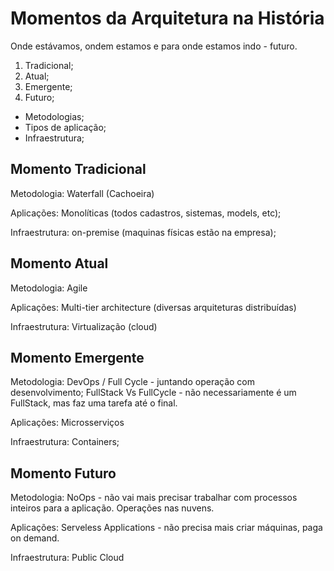 # Momentos da Arquitetura na História

Onde estávamos, ondem estamos e para onde estamos indo - futuro.

1. Tradicional;
2. Atual;
3. Emergente;
4. Futuro;

* Metodologias;
* Tipos de aplicação;
* Infraestrutura;

## Momento Tradicional

Metodologia: Waterfall (Cachoeira)

Aplicações: Monolíticas (todos cadastros, sistemas, models, etc);

Infraestrutura: on-premise (maquinas físicas estão na empresa);

## Momento Atual

Metodologia: Agile

Aplicações: Multi-tier architecture (diversas arquiteturas distribuídas)

Infraestrutura: Virtualização (cloud)

## Momento Emergente

Metodologia: DevOps / Full Cycle - juntando operação com desenvolvimento;
FullStack Vs FullCycle - não necessariamente é um FullStack, mas faz uma tarefa
até o final.

Aplicações: Microsserviços

Infraestrutura: Containers;

## Momento Futuro

Metodologia: NoOps - não vai mais precisar trabalhar com processos inteiros para
a aplicação. Operações nas nuvens.

Aplicações: Serveless Applications - não precisa mais criar máquinas, paga
on demand.

Infraestrutura: Public Cloud
